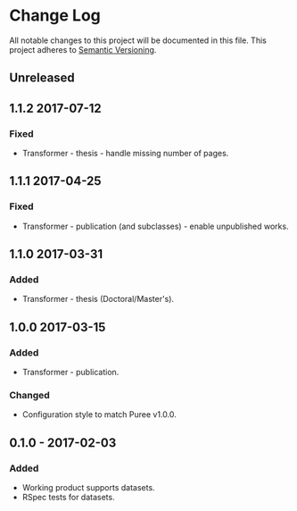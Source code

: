 # Change Log
All notable changes to this project will be documented in this file.
This project adheres to [Semantic Versioning](http://semver.org/).

## Unreleased

## 1.1.2 2017-07-12
### Fixed
- Transformer - thesis - handle missing number of pages.

## 1.1.1 2017-04-25
### Fixed
- Transformer - publication (and subclasses) - enable unpublished works.

## 1.1.0 2017-03-31
### Added
- Transformer - thesis (Doctoral/Master's).

## 1.0.0 2017-03-15
### Added
- Transformer - publication.

### Changed
- Configuration style to match Puree v1.0.0.

## 0.1.0 - 2017-02-03
### Added
- Working product supports datasets.
- RSpec tests for datasets.
